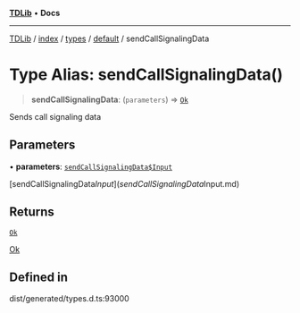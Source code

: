 [**TDLib**](../../../../../../README.md) • **Docs**

***

[TDLib](../../../../../../modules.md) / [index](../../../../../README.md) / [types](../../../README.md) / [default](../README.md) / sendCallSignalingData

# Type Alias: sendCallSignalingData()

> **sendCallSignalingData**: (`parameters`) => [`Ok`](Ok-1.md)

Sends call signaling data

## Parameters

• **parameters**: [`sendCallSignalingData$Input`](sendCallSignalingData$Input.md)

[sendCallSignalingData$Input](sendCallSignalingData$Input.md)

## Returns

[`Ok`](Ok-1.md)

[Ok](Ok-1.md)

## Defined in

dist/generated/types.d.ts:93000
